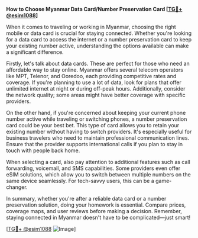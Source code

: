 **How to Choose Myanmar Data Card/Number Preservation Card [[TG💪+ @esim1088](https://t.me/s/esim1088)]**

When it comes to traveling or working in Myanmar, choosing the right mobile or data card is crucial for staying connected. Whether you're looking for a data card to access the internet or a number preservation card to keep your existing number active, understanding the options available can make a significant difference.

Firstly, let's talk about data cards. These are perfect for those who need an affordable way to stay online. Myanmar offers several telecom operators like MPT, Telenor, and Ooredoo, each providing competitive rates and coverage. If you're planning to use a lot of data, look for plans that offer unlimited internet at night or during off-peak hours. Additionally, consider the network quality; some areas might have better coverage with specific providers.

On the other hand, if you're concerned about keeping your current phone number active while traveling or switching phones, a number preservation card could be your best bet. This type of card allows you to retain your existing number without having to switch providers. It's especially useful for business travelers who need to maintain professional communication lines. Ensure that the provider supports international calls if you plan to stay in touch with people back home.

When selecting a card, also pay attention to additional features such as call forwarding, voicemail, and SMS capabilities. Some providers even offer eSIM solutions, which allow you to switch between multiple numbers on the same device seamlessly. For tech-savvy users, this can be a game-changer.

In summary, whether you're after a reliable data card or a number preservation solution, doing your homework is essential. Compare prices, coverage maps, and user reviews before making a decision. Remember, staying connected in Myanmar doesn't have to be complicated—just smart!

[[TG💪+ @esim1088](https://t.me/s/esim1088) ![Image](https://i.postimg.cc/Y0z9fWf4/image.png)]